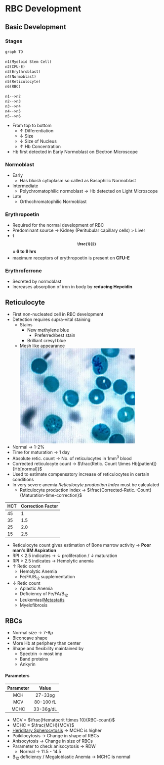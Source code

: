 # RBC Development

## Basic Development
### Stages
```mermaid
graph TD

n1(Myeloid Stem Cell)
n2(CFU-E)
n3(Erythroblast)
n4(Normoblast)
n5(Reticulocyte)
n6(RBC)

n1-->n2
n2-->n3
n3-->n4
n4-->n5
n5-->n6
```

- From top to bottom
	- $\uparrow$ Differentiation
	- $\downarrow$ Size
	- $\downarrow$ Size of Nucleus
	- $\uparrow$ Hb Concentration
- Hb first detected in Early Normoblast on Electron Microscope

### Normoblast
- Early
	- Has bluish cytoplasm so called as Basophilic Normoblast
- Intermediate
	- Polychromatophilic normoblast  $\rightarrow$ Hb detected on Light Microscope
- Late 
	- Orthochromatophilic Normoblast

### Erythropoetin
- Required for the normal development of RBC
- Predominant source  $\rightarrow$ Kidney (Peritubular capillary cells) > Liver
- **t<sub><span class="math display">\frac{1}{2}</span></sub> = 6 to 9 hrs**
- maximum receptors of erythropoetin is present on **CFU-E**

### Erythroferrone
- Secreted by normoblast
- Increases absorption of iron in body by **reducing Hepcidin**

## Reticulocyte
- First non-nucleated cell in RBC development
- Detection requires supra-vital staining
	- Stains
		- New methylene blue
			- Preferred/best stain
		- Brilliant cresyl blue
	- Mesh like appearance
		![Reticulocytes](Pathology/Images/Reticulocytes.jpg)
- Normal  $\rightarrow$ 1-2%
- Time for maturation  $\rightarrow$ 1 day
- Absolute retic. count  $\rightarrow$ No. of reticulocytes in 1mm<sup>3</sup> blood
- Corrected reticulocyte count  $\rightarrow$ $\frac{Retic. Count \times Hb[patient]}{Hb[normal]}$
- Used to estimate compensatory increase of reticulocytes in certain conditions
- In very severe anemia _Reticulocyte production Index_ must be calculated
	- Reticulocyte production index  $\rightarrow$ $\frac{Corrected-Retic.-Count}{Maturation-time-correction}$

| HCT | Correction Factor |
| --- | ----------------- |
| 45  | 1                 |
| 35  | 1.5               |
| 25  | 2.0               |
| 15  | 2.5               |
- Reticulocyte count gives estimation of Bone marrow activity  $\rightarrow$ **Poor man's BM Aspiration**
- RPI < 2.5 indicates  $\rightarrow$ $\downarrow$ proliferation / $\downarrow$ maturation
- RPI > 2.5 indicates  $\rightarrow$ Hemolytic anemia
- $\uparrow$ Retic count
	- Hemolytic Anemia
	- Fe/FA/B<sub>12</sub> supplementation
- $\downarrow$ Retic count
	- Aplastic Anemia
	- Deficiency of Fe/FA/B<sub>12</sub>
	- Leukemias/[Metastatis](Surger/Skeletal/Bone/BoneMets)
	- Myelofibrosis

## RBCs
- Normal size  $\rightarrow$ 7-8$\mu$
- Biconcave shape
- More Hb at periphery than center
- Shape and flexibility maintained by
	- Spectrin  $\rightarrow$ most imp
	- Band proteins
	- Ankyrin
#### Parameters
| Parameter |   Value   |
| :-------: | :-------: |
|    MCH    |  27-33pg  |
|    MCV    | 80-100 fL |
|   MCHC    | 33-36g/dL |
- MCV = $\frac{Hematocrit \times 10}{RBC-count}$
- MCHC = $\frac{MCH}{MCV}$
- [Heriditary Spherocytosis](Pathology/Hematology/HeriditarySpherocytosis)  $\rightarrow$ MCHC is higher
- Poikilocytosis  $\rightarrow$ Change in shape of RBCs
- Anisocytosis  $\rightarrow$ Change in size of RBCs
- Parameter to check anisocytosis  $\rightarrow$ RDW
	- Normal  $\rightarrow$ 11.5 - 14.5
- B<sub>12</sub> deficiency / Megaloblastic Anemia  $\rightarrow$ MCHC is normal

